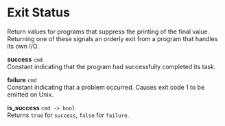 # Exit Status

Return values for programs that suppress the printing of the final value. Returning one of these signals an orderly exit from a program that handles its own I/O.

**success** `cmd` <br/>
Constant indicating that the program had successfully completed its task.

**failure** `cmd` <br/>
Constant indicating that a problem occurred. Causes exit code 1 to be emitted on Unix.

**is_success** `cmd -> bool` <br/>
Returns `true` for `success`, `false` for `failure`.